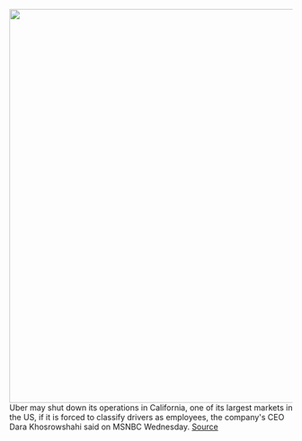 <img src='https://cdn.vox-cdn.com/thumbor/Xnnj1Cy2kLix0a3n6_W9VTSAkB4=/0x0:2040x1380/1200x800/filters:focal(857x527:1183x853)/cdn.vox-cdn.com/uploads/chorus_image/image/67192895/pcheung180509_2560_0014.0.jpg' width='700px' /><br/>
Uber may shut down its operations in California, one of its largest markets in the US, if it is forced to classify drivers as employees, the company's CEO Dara Khosrowshahi said on MSNBC Wednesday.
<a href='https://www.theverge.com/2020/8/12/21364929/uber-california-shutdown-appeal-court-ruling-drivers'> Source <a/>